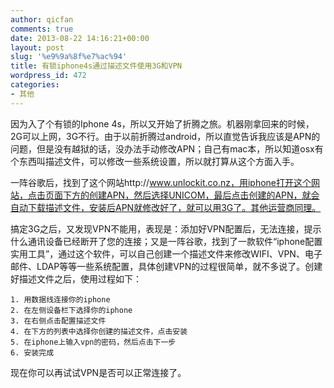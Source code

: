 ```yaml
---
author: qicfan
comments: true
date: 2013-08-22 14:16:21+00:00
layout: post
slug: '%e9%9a%8f%e7%ac%94'
title: 有锁iphone4s通过描述文件使用3G和VPN
wordpress_id: 472
categories:
- 其他
---
```


因为入了个有锁的Iphone 4s，所以又开始了折腾之旅。机器刚拿回来的时候，2G可以上网，3G不行。由于以前折腾过android，所以直觉告诉我应该是APN的问题，但是没有越狱的话，没办法手动修改APN；自己有mac本，所以知道osx有个东西叫描述文件，可以修改一些系统设置，所以就打算从这个方面入手。

一阵谷歌后，找到了这个网站http://www.unlockit.co.nz，用iphone打开这个网站，点击页面下方的创建APN，然后选择UNICOM，最后点击创建的APN，就会自动下载描述文件，安装后APN就修改好了，就可以用3G了。其他运营商同理。

搞定3G之后，又发现VPN不能用，表现是：添加好VPN配置后，无法连接，提示什么通讯设备已经断开了您的连接；又是一阵谷歌，找到了一款软件“iphone配置实用工具”，通过这个软件，可以自己创建一个描述文件来修改WIFI、VPN、电子邮件、LDAP等等一些系统配置，具体创建VPN的过程很简单，就不多说了。创建好描述文件之后，使用过程如下：

	1. 用数据线连接你的iphone
	2. 在左侧设备栏下选择你的iphone
	3. 在右侧点击配置描述文件
	4. 在下方的列表中选择你创建的描述文件，点击安装
	5. 在iphone上输入vpn的密码，然后点击下一步
	6. 安装完成

现在你可以再试试VPN是否可以正常连接了。
